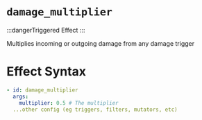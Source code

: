 # `damage_multiplier`
:::dangerTriggered Effect
:::

Multiplies incoming or outgoing damage from any damage trigger

# Effect Syntax
```yaml
- id: damage_multiplier
  args:
    multiplier: 0.5 # The multiplier
  ...other config (eg triggers, filters, mutators, etc)
```